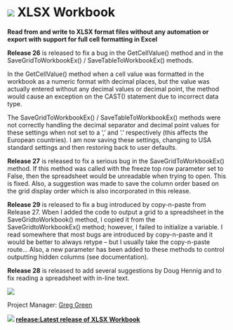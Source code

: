 # ![](XLSXWorkbook_38209) XLSX Workbook
**Read from and write to XLSX format files without any automation or export with support for full cell formatting in Excel**

<b>Release 26</b> is released to fix a bug in the GetCellValue() method and in the SaveGridToWorkbookEx() / SaveTableToWorkbookEx() methods.
	
In the GetCellValue() method when a cell value was formatted in the workbook as a numeric format with decimal places, but the value was actually entered without any decimal values or decimal point, the method would cause an exception on the CAST() statement due to incorrect data type.

The SaveGridToWorkbookEx() / SaveTableToWorkbookEx() methods were not correctly handling the decimal separator and decimal point values for these settings when not set to a ‘,’ and ‘.’ respectively (this affects the European countries).  I am now saving these settings, changing to USA standard settings and then restoring back to user defaults.

<b>Release 27</b> is released to fix a serious bug in the SaveGridToWorkbookEx() method.  If this method was called with the freeze top row parameter set to False, then the spreadsheet would be unreadable when trying to open.  This is fixed.  Also, a suggestion was made to save the column order based on the grid display order which is also incorporated in this release.
 
<b>Release 29</b> is released to fix a bug introduced by copy-n-paste from Release 27.  Wben I added the code to output a grid to a spreadsheet in the SaveGridtoWorkbook() method, I copied it from the SaveGridtoWorkbookEx() method; however, I failed to initialize a variable.  I read somewhere that most bugs are introduced by copy-n-paste and it would be better to always retype – but I usually take the copy-n-paste route…  Also, a new parameter has been added to these methods to control outputting hidden columns (see documentation).

<b>Release 28</b> is released to add several suggestions by Doug Hennig and to fix reading a spreadsheet with in-line text.

![](XLSXWorkbook_38236)

Project Manager: [Greg Green](http://www.codeplex.com/site/users/view/gagreen1214)

**![](XLSXWorkbook_38362) [release:Latest release of XLSX Workbook](617822)**
